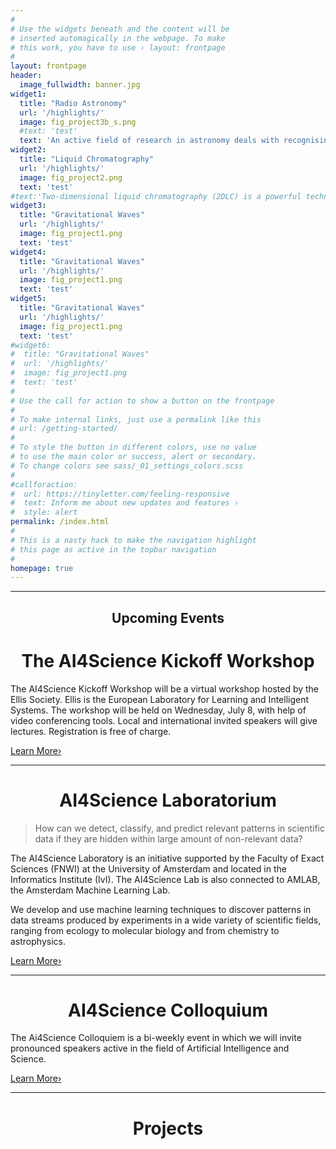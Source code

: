 ```yaml
---
#
# Use the widgets beneath and the content will be
# inserted automagically in the webpage. To make
# this work, you have to use › layout: frontpage
#
layout: frontpage
header:
  image_fullwidth: banner.jpg
widget1:
  title: "Radio Astronomy"
  url: '/highlights/'
  image: fig_project3b_s.png
  #text: 'test'
  text: 'An active field of research in astronomy deals with recognising rare features in data streams from space obervations in (almost) real time. This challenging task arises from the massive imaging surveys of the sky carried our at a wide range of wavelengths (optical, radio, X-ray). The purpose is no longer just to find objects that are there all or most of the time, but also to spot so-called ‘transient’ objects that appear only fleetingly.'
widget2:
  title: "Liquid Chromatography"
  url: '/highlights/'
  image: fig_project2.png
  text: 'test'  
#text:'Two-dimensional liquid chromatography (2DLC) is a powerful technique to separate and detect trace molecular compounds in complex samples such as food contaminants, industrial production streams, urine, or blood, to name but a few examples. However, successful implementation requires time-consuming experiment-specific optimization of many parameters. Machine learning can aid with data-analysis and the acceleration of optimization.'  
widget3:
  title: "Gravitational Waves"
  url: '/highlights/'
  image: fig_project1.png
  text: 'test'
widget4:
  title: "Gravitational Waves"
  url: '/highlights/'
  image: fig_project1.png
  text: 'test'
widget5:
  title: "Gravitational Waves"
  url: '/highlights/'
  image: fig_project1.png
  text: 'test'
#widget6:
#  title: "Gravitational Waves"
#  url: '/highlights/'
#  image: fig_project1.png
#  text: 'test'
#
# Use the call for action to show a button on the frontpage
#
# To make internal links, just use a permalink like this
# url: /getting-started/
#
# To style the button in different colors, use no value
# to use the main color or success, alert or secondary.
# To change colors see sass/_01_settings_colors.scss
#
#callforaction:
#  url: https://tinyletter.com/feeling-responsive
#  text: Inform me about new updates and features ›
#  style: alert
permalink: /index.html
#
# This is a nasty hack to make the navigation highlight
# this page as active in the topbar navigation
#
homepage: true
---
```


------------------------------------------
<center> <h2>Upcoming Events</h2> </center>
<center> <h1>The AI4Science Kickoff Workshop</h1> </center>

The AI4Science Kickoff Workshop will be a virtual workshop hosted by the Ellis Society. Ellis is the European Laboratory for Learning and Intelligent Systems. The workshop will be held on Wednesday, July 8, with help of video conferencing tools. Local and international invited speakers will give lectures. Registration is free of charge.

<a class="radius button small" href="{{ site.url }}{{ site.baseurl }}/events2/">Learn More›</a>

___________________________________________
<center> <h1>AI4Science Laboratorium</h1> </center>

> How can we detect, classify, and predict relevant patterns in scientific data if they are hidden within large amount of non-relevant data?

The AI4Science Laboratory is an initiative supported by the Faculty of Exact Sciences (FNWI) at the University of Amsterdam and located in the Informatics Institute (IvI). The AI4Science Lab is also connected to AMLAB, the Amsterdam Machine Learning Lab.

We develop and use machine learning techniques to discover patterns in data streams produced by experiments in a wide variety of scientific fields, ranging from ecology to molecular biology and from chemistry to astrophysics.

<a class="radius button small" href="{{ site.url }}{{ site.baseurl }}/laboratory/">Learn More›</a>


__________________________________________

<center> <h1>AI4Science Colloquium</h1> </center>

The Ai4Science Colloquiem is a bi-weekly event in which we will invite pronounced speakers active in the field of Artificial Intelligence and Science. 

<a class="radius button small" href="{{ site.url }}{{ site.baseurl }}/Colloquium/">Learn More›</a>

-----------------------------------------

<center> <h1>Projects</h1> </center>
